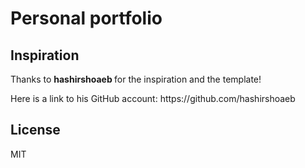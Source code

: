 # Personal portfolio

##  Inspiration
<p> Thanks to <strong> hashirshoaeb </strong> for the inspiration and the template! </p>
<p> Here is a link to his GitHub account: https://github.com/hashirshoaeb </p>


## License

MIT

